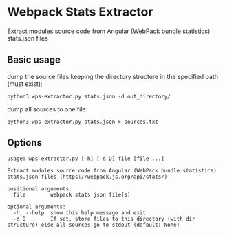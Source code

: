 # Webpack Stats Extractor
Extract modules source code from Angular (WebPack bundle statistics) stats.json files

## Basic usage
dump the source files keeping the directory structure in the specified path (must exist):
```
python3 wps-extractor.py stats.json -d out_directory/
```
dump all sources to one file:
```
python3 wps-extractor.py stats.json > sources.txt
```

## Options
```
usage: wps-extractor.py [-h] [-d D] file [file ...]

Extract modules source code from Angular (WebPack bundle statistics) stats.json files (https://webpack.js.org/api/stats/)

positional arguments:
  file        webpack stats json file(s)

optional arguments:
  -h, --help  show this help message and exit
  -d D        If set, store files to this directory (with dir structure) else all sources go to stdout (default: None)
```
